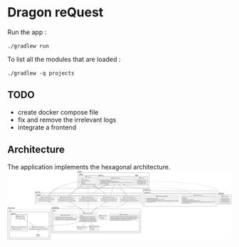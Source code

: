 # Dragon reQuest

Run the app : 
```shell script
./gradlew run
```

To list all the modules that are loaded : 
```shell script
./gradlew -q projects
```

## TODO

- create docker compose file
- fix and remove the irrelevant logs
- integrate a frontend

## Architecture

The application implements the hexagonal architecture.
<img src="./doc/hexagonal-architecture.svg">
